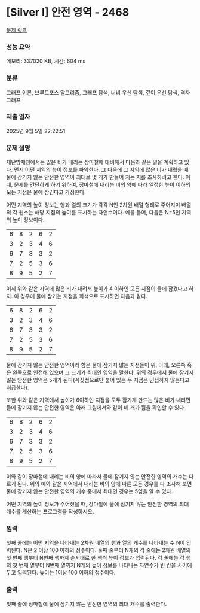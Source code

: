 # [Silver I] 안전 영역 - 2468 

[문제 링크](https://www.acmicpc.net/problem/2468) 

### 성능 요약

메모리: 337020 KB, 시간: 604 ms

### 분류

그래프 이론, 브루트포스 알고리즘, 그래프 탐색, 너비 우선 탐색, 깊이 우선 탐색, 격자 그래프

### 제출 일자

2025년 9월 5일 22:22:51

### 문제 설명

<p style="user-select: auto !important;">재난방재청에서는 많은 비가 내리는 장마철에 대비해서 다음과 같은 일을 계획하고 있다. 먼저 어떤 지역의 높이 정보를 파악한다. 그 다음에 그 지역에 많은 비가 내렸을 때 물에 잠기지 않는 안전한 영역이 최대로 몇 개가 만들어 지는 지를 조사하려고 한다. 이때, 문제를 간단하게 하기 위하여, 장마철에 내리는 비의 양에 따라 일정한 높이 이하의 모든 지점은 물에 잠긴다고 가정한다.</p>

<p style="user-select: auto !important;">어떤 지역의 높이 정보는 행과 열의 크기가 각각 N인 2차원 배열 형태로 주어지며 배열의 각 원소는 해당 지점의 높이를 표시하는 자연수이다. 예를 들어, 다음은 N=5인 지역의 높이 정보이다.</p>

<table class="table table-bordered table-center-20 td-center" style="user-select: auto !important;">
	<tbody style="user-select: auto !important;">
		<tr style="user-select: auto !important;">
			<td style="user-select: auto !important;">6</td>
			<td style="user-select: auto !important;">8</td>
			<td style="user-select: auto !important;">2</td>
			<td style="user-select: auto !important;">6</td>
			<td style="user-select: auto !important;">2</td>
		</tr>
		<tr style="user-select: auto !important;">
			<td style="user-select: auto !important;">3</td>
			<td style="user-select: auto !important;">2</td>
			<td style="user-select: auto !important;">3</td>
			<td style="user-select: auto !important;">4</td>
			<td style="user-select: auto !important;">6</td>
		</tr>
		<tr style="user-select: auto !important;">
			<td style="user-select: auto !important;">6</td>
			<td style="user-select: auto !important;">7</td>
			<td style="user-select: auto !important;">3</td>
			<td style="user-select: auto !important;">3</td>
			<td style="user-select: auto !important;">2</td>
		</tr>
		<tr style="user-select: auto !important;">
			<td style="user-select: auto !important;">7</td>
			<td style="user-select: auto !important;">2</td>
			<td style="user-select: auto !important;">5</td>
			<td style="user-select: auto !important;">3</td>
			<td style="user-select: auto !important;">6</td>
		</tr>
		<tr style="user-select: auto !important;">
			<td style="user-select: auto !important;">8</td>
			<td style="user-select: auto !important;">9</td>
			<td style="user-select: auto !important;">5</td>
			<td style="user-select: auto !important;">2</td>
			<td style="user-select: auto !important;">7</td>
		</tr>
	</tbody>
</table>

<p style="user-select: auto !important;">이제 위와 같은 지역에 많은 비가 내려서 높이가 4 이하인 모든 지점이 물에 잠겼다고 하자. 이 경우에 물에 잠기는 지점을 회색으로 표시하면 다음과 같다. </p>

<table class="table table-bordered table-center-20 td-center" style="user-select: auto !important;">
	<tbody style="user-select: auto !important;">
		<tr style="user-select: auto !important;">
			<td style="user-select: auto !important;">6</td>
			<td style="user-select: auto !important;">8</td>
			<td class="bg-2468" style="user-select: auto !important;">2</td>
			<td style="user-select: auto !important;">6</td>
			<td class="bg-2468" style="user-select: auto !important;">2</td>
		</tr>
		<tr style="user-select: auto !important;">
			<td class="bg-2468" style="user-select: auto !important;">3</td>
			<td class="bg-2468" style="user-select: auto !important;">2</td>
			<td class="bg-2468" style="user-select: auto !important;">3</td>
			<td class="bg-2468" style="user-select: auto !important;">4</td>
			<td style="user-select: auto !important;">6</td>
		</tr>
		<tr style="user-select: auto !important;">
			<td style="user-select: auto !important;">6</td>
			<td style="user-select: auto !important;">7</td>
			<td class="bg-2468" style="user-select: auto !important;">3</td>
			<td class="bg-2468" style="user-select: auto !important;">3</td>
			<td class="bg-2468" style="user-select: auto !important;">2</td>
		</tr>
		<tr style="user-select: auto !important;">
			<td style="user-select: auto !important;">7</td>
			<td class="bg-2468" style="user-select: auto !important;">2</td>
			<td style="user-select: auto !important;">5</td>
			<td class="bg-2468" style="user-select: auto !important;">3</td>
			<td style="user-select: auto !important;">6</td>
		</tr>
		<tr style="user-select: auto !important;">
			<td style="user-select: auto !important;">8</td>
			<td style="user-select: auto !important;">9</td>
			<td style="user-select: auto !important;">5</td>
			<td class="bg-2468" style="user-select: auto !important;">2</td>
			<td style="user-select: auto !important;">7</td>
		</tr>
	</tbody>
</table>

<p style="user-select: auto !important;">물에 잠기지 않는 안전한 영역이라 함은 물에 잠기지 않는 지점들이 위, 아래, 오른쪽 혹은 왼쪽으로 인접해 있으며 그 크기가 최대인 영역을 말한다. 위의 경우에서 물에 잠기지 않는 안전한 영역은 5개가 된다(꼭짓점으로만 붙어 있는 두 지점은 인접하지 않는다고 취급한다). </p>

<p style="user-select: auto !important;">또한 위와 같은 지역에서 높이가 6이하인 지점을 모두 잠기게 만드는 많은 비가 내리면 물에 잠기지 않는 안전한 영역은 아래 그림에서와 같이 네 개가 됨을 확인할 수 있다. </p>

<table class="table table-bordered table-center-20 td-center" style="user-select: auto !important;">
	<tbody style="user-select: auto !important;">
		<tr style="user-select: auto !important;">
			<td class="bg-2468" style="user-select: auto !important;">6</td>
			<td style="user-select: auto !important;">8</td>
			<td class="bg-2468" style="user-select: auto !important;">2</td>
			<td class="bg-2468" style="user-select: auto !important;">6</td>
			<td class="bg-2468" style="user-select: auto !important;">2</td>
		</tr>
		<tr style="user-select: auto !important;">
			<td class="bg-2468" style="user-select: auto !important;">3</td>
			<td class="bg-2468" style="user-select: auto !important;">2</td>
			<td class="bg-2468" style="user-select: auto !important;">3</td>
			<td class="bg-2468" style="user-select: auto !important;">4</td>
			<td class="bg-2468" style="user-select: auto !important;">6</td>
		</tr>
		<tr style="user-select: auto !important;">
			<td class="bg-2468" style="user-select: auto !important;">6</td>
			<td style="user-select: auto !important;">7</td>
			<td class="bg-2468" style="user-select: auto !important;">3</td>
			<td class="bg-2468" style="user-select: auto !important;">3</td>
			<td class="bg-2468" style="user-select: auto !important;">2</td>
		</tr>
		<tr style="user-select: auto !important;">
			<td style="user-select: auto !important;">7</td>
			<td class="bg-2468" style="user-select: auto !important;">2</td>
			<td class="bg-2468" style="user-select: auto !important;">5</td>
			<td class="bg-2468" style="user-select: auto !important;">3</td>
			<td class="bg-2468" style="user-select: auto !important;">6</td>
		</tr>
		<tr style="user-select: auto !important;">
			<td style="user-select: auto !important;">8</td>
			<td style="user-select: auto !important;">9</td>
			<td class="bg-2468" style="user-select: auto !important;">5</td>
			<td class="bg-2468" style="user-select: auto !important;">2</td>
			<td style="user-select: auto !important;">7</td>
		</tr>
	</tbody>
</table>

<p style="user-select: auto !important;">이와 같이 장마철에 내리는 비의 양에 따라서 물에 잠기지 않는 안전한 영역의 개수는 다르게 된다. 위의 예와 같은 지역에서 내리는 비의 양에 따른 모든 경우를 다 조사해 보면 물에 잠기지 않는 안전한 영역의 개수 중에서 최대인 경우는 5임을 알 수 있다. </p>

<p style="user-select: auto !important;">어떤 지역의 높이 정보가 주어졌을 때, 장마철에 물에 잠기지 않는 안전한 영역의 최대 개수를 계산하는 프로그램을 작성하시오. </p>

### 입력 

 <p style="user-select: auto !important;">첫째 줄에는 어떤 지역을 나타내는 2차원 배열의 행과 열의 개수를 나타내는 수 N이 입력된다. N은 2 이상 100 이하의 정수이다. 둘째 줄부터 N개의 각 줄에는 2차원 배열의 첫 번째 행부터 N번째 행까지 순서대로 한 행씩 높이 정보가 입력된다. 각 줄에는 각 행의 첫 번째 열부터 N번째 열까지 N개의 높이 정보를 나타내는 자연수가 빈 칸을 사이에 두고 입력된다. 높이는 1이상 100 이하의 정수이다.</p>

### 출력 

 <p style="user-select: auto !important;">첫째 줄에 장마철에 물에 잠기지 않는 안전한 영역의 최대 개수를 출력한다.</p>


